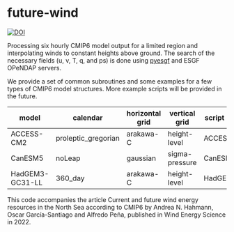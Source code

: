 # future-wind

[![DOI](https://zenodo.org/badge/497835472.svg)](https://zenodo.org/badge/latestdoi/497835472)

Processing six hourly CMIP6 model output for a limited region and interpolating winds to constant heights above ground.
The search of the necessary fields (u, v, T, q, and ps) is done using [pyesgf](https://esgf-pyclient.readthedocs.io/en/latest/index.html) and ESGF OPeNDAP servers.

We provide a set of common subroutines and some examples for a few types of CMIP6 model structures. More example scripts will be provided in the future.

| model | calendar | horizontal grid | vertical grid | script name | extra comments |
|-------|----------|-----------------|---------------|-------------|----------------|
| ACCESS-CM2 | proleptic_gregorian | arakawa-C | height-level| ACCESS.py|  |
| CanESM5| noLeap| gaussian | sigma-pressure | CanESM5.py | |
| HadGEM3-GC31-LL | 360_day| arakawa-C | height-level | HadGEM.py| very slow server |

This code accompanies the article Current and future wind energy resources in the North Sea according to CMIP6 by Andrea N. Hahmann, Oscar García-Santiago and Alfredo Peña, published in Wind Energy Science in 2022.
